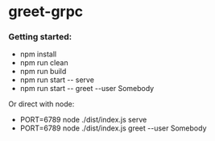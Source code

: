 # greet-grpc

### Getting started:

-   npm install
-   npm run clean
-   npm run build
-   npm run start -- serve
-   npm run start -- greet --user Somebody

Or direct with node:

-   PORT=6789 node ./dist/index.js serve
-   PORT=6789 node ./dist/index.js greet --user Somebody
